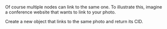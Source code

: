 Of course multiple nodes can link to the same one. To illustrate this, imagine a conference website that wants to link to your photo.

Create a new object that links to the same photo and return its CID.
